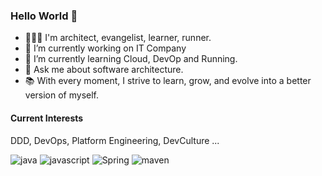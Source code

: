 ### Hello World 🙌

<!--
**iamroseyoung/iamroseyoung** is a ✨ _special_ ✨ repository because its `README.md` (this file) appears on your GitHub profile.

Here are some ideas to get you started:
-->
- 👩🏻‍💻 I'm architect, evangelist, learner, runner. 
- 🔭 I’m currently working on IT Company
- 🌱 I’m currently learning Cloud, DevOp and Running.   
- 💬 Ask me about software architecture.
- 📚 With every moment, I strive to learn, grow, and evolve into a better version of myself.     

#### Current Interests
DDD, DevOps, Platform Engineering, DevCulture ...

![java](https://img.shields.io/badge/java-007396?style=for-the-badge&logo=JAVA&logoColor=white)
![javascript](https://img.shields.io/badge/javascript-F7DF1E?style=for-the-badge&logo=javascript&logoColor=black)
![Spring](https://img.shields.io/badge/Spring-F2F4F9?style=for-the-badge&logo=spring)
![maven](https://img.shields.io/badge/Maven-C71A36?style=for-the-badge&logo=apache-maven&logoColor=white)   
